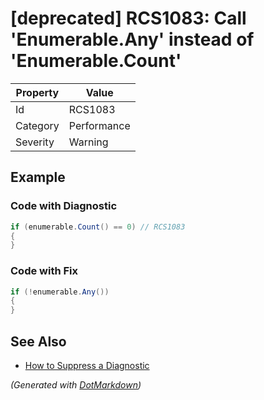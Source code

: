 # \[deprecated\] RCS1083: Call 'Enumerable\.Any' instead of 'Enumerable\.Count'

| Property | Value       |
| -------- | ----------- |
| Id       | RCS1083     |
| Category | Performance |
| Severity | Warning     |

## Example

### Code with Diagnostic

```csharp
if (enumerable.Count() == 0) // RCS1083
{
}
```

### Code with Fix

```csharp
if (!enumerable.Any())
{
}
```

## See Also

* [How to Suppress a Diagnostic](../HowToConfigureAnalyzers.md#how-to-suppress-a-diagnostic)


*\(Generated with [DotMarkdown](http://github.com/JosefPihrt/DotMarkdown)\)*